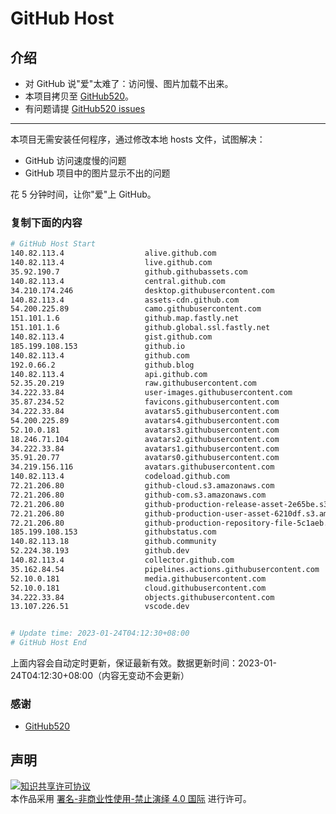 # GitHub Host
## 介绍
- 对 GitHub 说"爱"太难了：访问慢、图片加载不出来。
- 本项目拷贝至 [GitHub520](https://github.com/521xueweihan/GitHub520)。
- 有问题请提 [GitHub520 issues](https://github.com/521xueweihan/GitHub520/issues/new)

---

本项目无需安装任何程序，通过修改本地 hosts 文件，试图解决：
- GitHub 访问速度慢的问题
- GitHub 项目中的图片显示不出的问题

花 5 分钟时间，让你"爱"上 GitHub。

### 复制下面的内容
```bash
# GitHub Host Start
140.82.113.4                  alive.github.com
140.82.113.4                  live.github.com
35.92.190.7                   github.githubassets.com
140.82.113.4                  central.github.com
34.210.174.246                desktop.githubusercontent.com
140.82.113.4                  assets-cdn.github.com
54.200.225.89                 camo.githubusercontent.com
151.101.1.6                   github.map.fastly.net
151.101.1.6                   github.global.ssl.fastly.net
140.82.113.4                  gist.github.com
185.199.108.153               github.io
140.82.113.4                  github.com
192.0.66.2                    github.blog
140.82.113.4                  api.github.com
52.35.20.219                  raw.githubusercontent.com
34.222.33.84                  user-images.githubusercontent.com
35.87.234.52                  favicons.githubusercontent.com
34.222.33.84                  avatars5.githubusercontent.com
54.200.225.89                 avatars4.githubusercontent.com
52.10.0.181                   avatars3.githubusercontent.com
18.246.71.104                 avatars2.githubusercontent.com
34.222.33.84                  avatars1.githubusercontent.com
35.91.20.77                   avatars0.githubusercontent.com
34.219.156.116                avatars.githubusercontent.com
140.82.113.4                  codeload.github.com
72.21.206.80                  github-cloud.s3.amazonaws.com
72.21.206.80                  github-com.s3.amazonaws.com
72.21.206.80                  github-production-release-asset-2e65be.s3.amazonaws.com
72.21.206.80                  github-production-user-asset-6210df.s3.amazonaws.com
72.21.206.80                  github-production-repository-file-5c1aeb.s3.amazonaws.com
185.199.108.153               githubstatus.com
140.82.113.18                 github.community
52.224.38.193                 github.dev
140.82.113.4                  collector.github.com
35.162.84.54                  pipelines.actions.githubusercontent.com
52.10.0.181                   media.githubusercontent.com
52.10.0.181                   cloud.githubusercontent.com
34.222.33.84                  objects.githubusercontent.com
13.107.226.51                 vscode.dev


# Update time: 2023-01-24T04:12:30+08:00
# GitHub Host End

```
上面内容会自动定时更新，保证最新有效。数据更新时间：2023-01-24T04:12:30+08:00（内容无变动不会更新）

### 感谢

- [GitHub520](https://github.com/521xueweihan/GitHub520)

## 声明
<a rel="license" href="https://creativecommons.org/licenses/by-nc-nd/4.0/deed.zh"><img alt="知识共享许可协议" style="border-width: 0" src="https://licensebuttons.net/l/by-nc-nd/4.0/88x31.png"></a><br>本作品采用 <a rel="license" href="https://creativecommons.org/licenses/by-nc-nd/4.0/deed.zh">署名-非商业性使用-禁止演绎 4.0 国际</a> 进行许可。